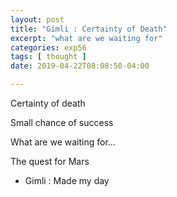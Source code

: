 ```yaml
---
layout: post
title: "Gimli : Certainty of Death"
excerpt: "what are we waiting for"
categories: exp56
tags: [ thought ]
date: 2019-04-22T08:08:50-04:00

---
```


Certainty of death

Small chance of success

What are we waiting for...


The quest for Mars 

- Gimli : Made my day
